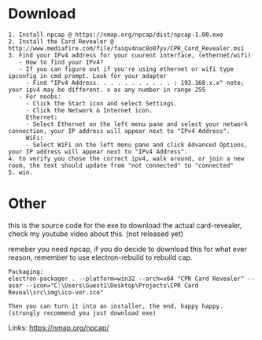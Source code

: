 # Download
```
1. Install npcap @ https://nmap.org/npcap/dist/npcap-1.00.exe
2. Install the Card Revealer @ http://www.mediafire.com/file/faiqv4nac8o07yv/CPR_Card_Revealer.msi
3. Find your IPv4 address for your cuurent interface, (ethernet/wifi) 
   - How to find your IPv4?
   - If you can figure out if you're using ethernet or wifi type ipconfig in cmd prompt. Look for your adapter
     - Find "IPv4 Address. . . . . . . . . . . : 192.168.x.x" note; your ipv4 may be different. x as any number in range 255
   - For noobs:
     - Click the Start icon and select Settings.
     - Click the Network & Internet icon.
     Ethernet: 
     - Select Ethernet on the left menu pane and select your network connection, your IP address will appear next to "IPv4 Address".
     WiFi:
     - Select WiFi on the left menu pane and click Advanced Options, your IP address will appear next to "IPv4 Address".
4. to verify you chose the correct ipv4, walk around, or join a new room, the text should update from "not connected" to "connected"
5. win.
```

# Other
this is the source code for the exe to download the actual card-revealer, check my youtube video about this. (not released yet)

remeber you need npcap, if you do decide to download this for what ever reason, remember to use electron-rebuild to rebuild cap. 

```
Packaging: 
electron-packager . --platform=win32 --arch=x64 "CPR Card Revealer" --asar --icon="C:\Users\Guest1\Desktop\Projects\CPR Card Reveal\src\img\ico-ver.ico"

Then you can turn it into an installer, the end, happy happy. (strongly recommend you just download exe)
```

Links: 
https://nmap.org/npcap/
